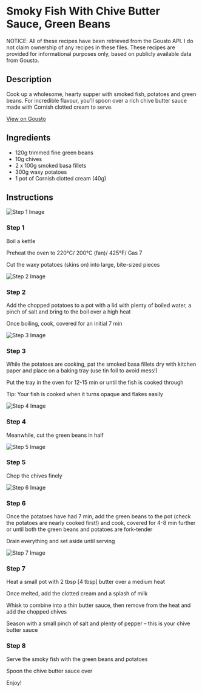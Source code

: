 # Smoky Fish With Chive Butter Sauce, Green Beans

NOTICE: All of these recipes have been retrieved from the Gousto API. I do not claim ownership of any recipes in these files. These recipes are provided for informational purposes only, based on publicly available data from Gousto.

## Description

Cook up a wholesome, hearty supper with smoked fish, potatoes and green beans. For incredible flavour, you'll spoon over a rich chive butter sauce made with Cornish clotted cream to serve.

[View on Gousto](https://www.gousto.co.uk/recipes/cookbook/smoky-fish-with-chive-butter-sauce-green-beans)

## Ingredients

- 120g trimmed fine green beans
- 10g chives
- 2 x 100g smoked basa fillets
- 300g waxy potatoes
- 1 pot of Cornish clotted cream (40g)

## Instructions

![Step 1 Image](https://production-media.gousto.co.uk/cms/recipe-step-image/533.step-1-x200.jpg)

### Step 1

Boil a kettle

Preheat the oven to 220°C/ 200°C (fan)/ 425°F/ Gas 7

Cut the waxy potatoes (skins on) into large, bite-sized pieces

![Step 2 Image](https://production-media.gousto.co.uk/cms/recipe-step-image/533.step-2-x200.jpg)

### Step 2

Add the chopped potatoes to a pot with a lid with plenty of boiled water, a pinch of salt and bring to the boil over a high heat

Once boiling, cook, covered for an initial 7 min

![Step 3 Image](https://production-media.gousto.co.uk/cms/recipe-step-image/533.step-3-x200.jpg)

### Step 3

While the potatoes are cooking, pat the smoked basa fillets dry with kitchen paper and place on a baking tray (use tin foil to avoid mess!)

Put the tray in the oven for 12-15 min or until the fish is cooked through

Tip: Your fish is cooked when it turns opaque and flakes easily

![Step 4 Image](https://production-media.gousto.co.uk/cms/recipe-step-image/533.step-4-x200.jpg)

### Step 4

Meanwhile, cut the green beans in half

![Step 5 Image](https://production-media.gousto.co.uk/cms/recipe-step-image/533.step-5-x200.jpg)

### Step 5

Chop the chives finely

![Step 6 Image](https://production-media.gousto.co.uk/cms/recipe-step-image/533.step-6-x200.jpg)

### Step 6

Once the potatoes have had 7 min, add the green beans to the pot (check the potatoes are nearly cooked first!) and cook, covered for 4-8 min further or until both the green beans and potatoes are fork-tender

Drain everything and set aside until serving

![Step 7 Image](https://production-media.gousto.co.uk/cms/recipe-step-image/533.step-7-x200.jpg)

### Step 7

Heat a small pot with 2 tbsp <span class="text-danger">[4 tbsp]</span> butter over a medium heat

Once melted, add the clotted cream and a splash of milk

Whisk to combine into a thin butter sauce, then remove from the heat and add the chopped chives

Season with a small pinch of salt and plenty of pepper – this is your chive butter sauce

### Step 8

Serve the smoky fish with the green beans and potatoes

Spoon the chive butter sauce over

Enjoy!

